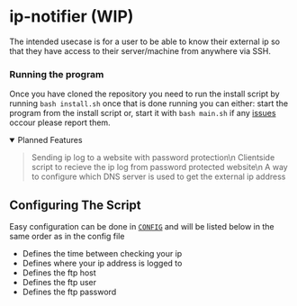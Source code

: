 # ip-notifier (WIP)
The intended usecase is for a user to be able to know their external ip so that they have access to their server/machine from anywhere via SSH.

### Running the program
Once you have cloned the repository you need to run the install script by running `bash install.sh` once that is done running you can either: start the program from the install script or, start it with `bash main.sh` if any [issues](https://github.com/Squibid/ip-notifier/issues) occour please report them.

<details open><summary> Planned Features </summary>
  
  > Sending ip log to a website with password protection\n
  > Clientside script to recieve the ip log from password protected website\n
  > A way to configure which DNS server is used to get the external ip address
  
</details>


## Configuring The Script
Easy configuration can be done in [`CONFIG`](https://github.com/Squibid/ip-notifier/blob/b6b819a027eb06b1387ed2e109c8452997207b9e/CONFIG) and will be listed below in the same order as in the config file
* Defines the time between checking your ip
* Defines where your ip address is logged to
* Defines the ftp host
* Defines the ftp user
* Defines the ftp password
